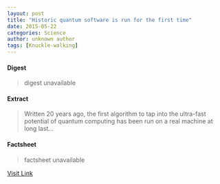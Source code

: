 ```yaml
---
layout: post
title: "Historic quantum software is run for the first time"
date: 2015-05-22
categories: Science
author: unknown author
tags: [Knuckle-walking]
---
```



#### Digest
>digest unavailable

#### Extract
>Written 20 years ago, the first algorithm to tap into the ultra-fast potential of quantum computing has been run on a real machine at long last...

#### Factsheet
>factsheet unavailable

[Visit Link](http://feeds.newscientist.com/c/749/f/10896/s/3ff502b0/sc/4/l/0L0Snewscientist0N0Carticle0Cmg224299340B20A0A0Ehistoric0Equantum0Esoftware0Eis0Erun0Efor0Ethe0Efirst0Etime0Bhtml0Dcmpid0FRSS0QNSNS0Q20A120EGLOBAL0Qmagcontents/story01.htm)


